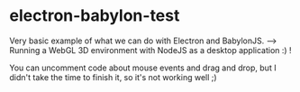 # electron-babylon-test

Very basic example of what we can do with Electron and BabylonJS.
--> Running a WebGL 3D environment with NodeJS as a desktop application :) !

You can uncomment code about mouse events and drag and drop,
but I didn't take the time to finish it, so it's not working well ;)